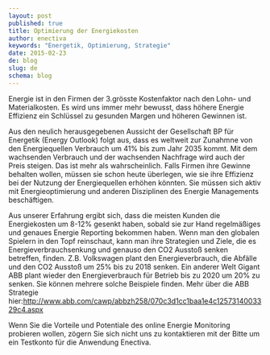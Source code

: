 ```yaml
---
layout: post
published: true
title: Optimierung der Energiekosten
author: enectiva
keywords: "Energetik, Optimierung, Strategie"
date: 2015-02-23
de: blog
slug: de
schema: blog
---
```


Energie ist in den Firmen der 3.grösste Kostenfaktor nach den Lohn- und Materialkosten. Es wird uns immer mehr bewusst, dass höhere Energie Effizienz ein Schlüssel zu gesunden Margen und höheren Gewinnen ist.

Aus den neulich herausgegebenen Aussicht der Gesellschaft BP für Energetik (Energy Outlook) folgt aus, dass es weltweit zur Zunahmne von den Energiequellen Verbrauch um 41% bis zum Jahr 2035 kommt. Mit dem wachsenden Verbrauch und der wachsenden Nachfrage wird auch der Preis steigen. Das ist mehr als wahrscheinlich. Falls Firmen ihre Gewinne behalten wollen, müssen sie schon heute überlegen, wie sie ihre Effizienz bei der Nutzung der Energiequellen erhöhen könnten. Sie müssen sich aktiv mit Energieoptimierung und anderen Disziplinen des Energie Managements beschäftigen. 

Aus unserer Erfahrung ergibt sich, dass die meisten Kunden die Energiekosten um 8-12% gesenkt haben, sobald sie zur Hand regelmäßiges und genaues Energie Reporting bekommen haben. Wenn man den globalen Spielern in den Topf reinschaut, kann man ihre Strategien und Ziele, die es Energieverbrauchsenkung und genauso den CO2 Ausstoß senken betreffen, finden. Z.B. Volkswagen plant den Energieverbrauch, die Abfälle und den CO2 Ausstoß um 25% bis zu 2018 senken. Ein anderer Welt Gigant ABB plant wieder den Energieverbrauch für Betrieb bis zu 2020 um 20% zu senken. Sie können mehrere solche Beispiele finden. Mehr über die ABB Strategie hier:http://www.abb.com/cawp/abbzh258/070c3d1cc1baa1e4c1257314003329c4.aspx

Wenn Sie die Vorteile und Potentiale des online Energie Monitoring probieren wollen, zögern Sie sich nicht uns zu kontaktieren mit der Bitte um ein Testkonto für die Anwendung Enectiva.
